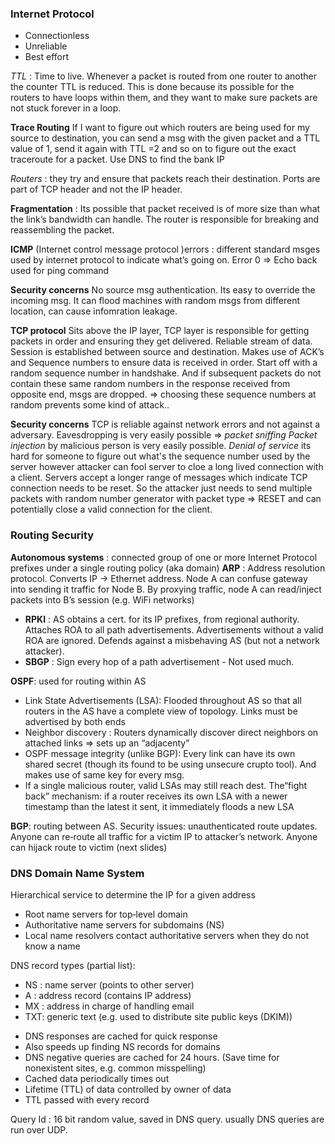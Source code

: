 ### Internet Protocol

* Connectionless 
* Unreliable 
* Best effort

_TTL_ : Time to live. Whenever a packet is routed from one router to another the counter TTL is reduced. 
This is done because its possible for the routers to have loops within them, and they want to make sure packets are not stuck forever in a loop.  

**Trace Routing** If I want to figure out which routers are being used for my source to destination, you can send a msg 
with the given packet and a TTL value of 1, send it again with TTL =2 and so on to figure out the exact traceroute for a packet. 
Use DNS to find the bank IP

_Routers_ : they try and ensure that packets reach their destination.
Ports are part of TCP header and not the IP header.

__Fragmentation__ : Its possible that packet received is of more size than what the link’s bandwidth can handle. 
The router is responsible for breaking and reassembling the packet. 

__ICMP__ (Internet control message protocol )errors : different standard msges used by internet protocol to indicate what’s 
going on. Error 0 => Echo back used for ping command 

**Security concerns** No source msg authentication. Its easy to override the incoming msg. It can flood machines with 
random msgs from different location, can cause infomration leakage.

**TCP protocol** Sits above the IP layer, TCP layer is responsible for getting packets in order and ensuring they 
get delivered. Reliable stream of data. Session is established between source and destination. Makes use of ACK’s and 
Sequence numbers to ensure data is received in order. Start off with a random sequence number in handshake. And if subsequent 
packets do not contain these same random numbers in the response received from opposite end, msgs are dropped. 
=> choosing these sequence numbers at random prevents some kind of attack.. 

**Security concerns** TCP is reliable against network errors and not against a adversary. 
Eavesdropping is very easily possible => _packet sniffing_ 
_Packet injection_ by malicious person is very easily possible. 
_Denial of service_ its hard for someone to figure out what's the sequence number used by the server however attacker can fool
server to cloe  a long lived connection with a client. Servers accept a longer range of messages which indicate TCP connection 
needs to be reset. So the attacker just needs to send multiple packets with random number generator with packet 
type => RESET and can potentially close a valid connection for the client.  

### Routing Security
__Autonomous systems__ : connected group of one or more Internet Protocol prefixes under a single routing policy (aka domain)
__ARP__ : Address resolution protocol. Converts IP -> Ethernet address. Node A can confuse gateway into sending it traffic for Node B. By proxying traffic, node A can read/inject packets into B’s session (e.g. WiFi networks)
* __RPKI__ : AS obtains a cert. for its IP prefixes, from regional authority. Attaches ROA to all path advertisements. Advertisements without a valid ROA are ignored. Defends against a misbehaving AS (but not a network attacker). 
* __SBGP__ : Sign every hop of a path advertisement - Not used much. 

__OSPF__: used for routing within AS 
* Link State Advertisements (LSA): Flooded throughout AS so that all routers in the AS have a complete view of  topology. Links must be advertised by both ends
* Neighbor discovery : Routers dynamically discover direct neighbors on attached links ⇒ sets up an “adjacenty”
* OSPF message integrity (unlike BGP):  Every link can have its own shared secret (though its found to be using unsecure crupto tool). And makes use of same key for every msg. 
* If a single malicious router, valid LSAs may still reach dest. The“fight back” mechanism: if a router receives its own LSA with a newer timestamp than the latest it sent, it immediately floods a new LSA

__BGP__: routing between AS.  Security issues: unauthenticated route updates. Anyone can re‐route all traffic for a victim IP to attacker’s network. Anyone can hijack route to victim (next slides)


### DNS Domain Name System
Hierarchical service to determine the IP for a given address
* Root name servers for top‐level domain
* Authoritative name servers for subdomains (NS)
* Local name resolvers contact authoritative servers when they do not know a name

DNS record types (partial list):
- NS : name server (points to other server)
- A  : address record (contains IP address)
- MX : address in charge of handling email
- TXT: generic text (e.g. used to distribute site public keys (DKIM)) 

* DNS responses are cached for quick response 
* Also speeds up finding NS records for domains 
* DNS negative queries are cached for 24 hours. (Save time for nonexistent sites, e.g. common misspelling)
* Cached data periodically times out
* Lifetime (TTL) of data controlled by owner of data
* TTL passed with every record

Query Id : 16 bit random value, saved in DNS query. usually DNS queries are run over UDP. 








